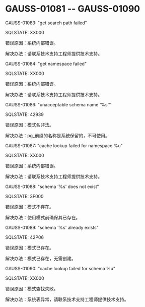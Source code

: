 # GAUSS-01081 -- GAUSS-01090

GAUSS-01083: "get search path failed"

SQLSTATE: XX000

错误原因：系统内部错误。

解决办法：请联系技术支持工程师提供技术支持。

GAUSS-01084: "get namespace failed"

SQLSTATE: XX000

错误原因：系统内部错误。

解决办法：请联系技术支持工程师提供技术支持。

GAUSS-01086: "unacceptable schema name '%s'"

SQLSTATE: 42939

错误原因：模式名非法。

解决办法：pg\_前缀的名称是系统保留的，不可使用。

GAUSS-01087: "cache lookup failed for namespace %u"

SQLSTATE: XX000

错误原因：系统内部错误。

解决办法：请联系技术支持工程师提供技术支持。

GAUSS-01088: "schema '%s' does not exist"

SQLSTATE: 3F000

错误原因：模式不存在。

解决办法：使用模式前确保其已存在。

GAUSS-01089: "schema '%s' already exists"

SQLSTATE: 42P06

错误原因：模式已存在。

解决办法：模式已存在，无需创建。

GAUSS-01090: "cache lookup failed for schema %u"

SQLSTATE: XX000

错误原因：模式查找失败。

解决办法：系统表异常，请联系技术支持工程师提供技术支持。

